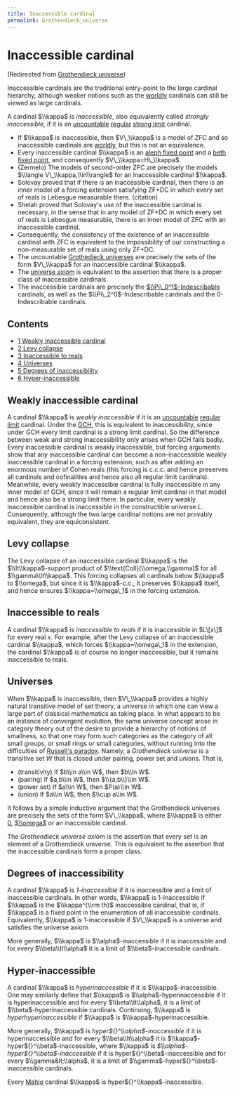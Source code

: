```yaml
---
title: Inaccessible cardinal
permalink: Grothendieck_universe
---
```

# Inaccessible cardinal






(Redirected from [Grothendieck
universe](index.php?title=Grothendieck_universe&redirect=no "Grothendieck universe"))






  
Inaccessible cardinals are the traditional entry-point to the large
cardinal hierarchy, although weaker notions such as the
[worldly](Worldly "Worldly")
cardinals can still be viewed as large cardinals.

A cardinal $\\kappa$ is *inaccessible*, also equivalently called
*strongly inaccessible*, if it is an
<a href="Uncountable" class="mw-redirect" title="Uncountable">uncountable</a>
<a href="Regular" class="mw-redirect" title="Regular">regular</a>
<a href="Strong_limit" class="mw-redirect" title="Strong limit">strong limit</a>
cardinal.

-   If $\\kappa$ is inaccessible, then $V\_\\kappa$ is a model of ZFC
    and so inaccessible cardinals are
    [worldly](Worldly "Worldly"),
    but this is not an equivalence.
-   Every inaccessible cardinal $\\kappa$ is an
    <a href="Aleph_fixed_point" class="mw-redirect" title="Aleph fixed point">aleph fixed point</a>
    and a
    <a href="Beth_fixed_point" class="mw-redirect" title="Beth fixed point">beth fixed point</a>,
    and consequently $V\_\\kappa=H\_\\kappa$.
-   (Zermelo) The models of second-order ZFC are precisely the models
    $\\langle V\_\\kappa,\\in\\rangle$ for an inaccessible cardinal
    $\\kappa$.
-   Solovay proved that if there is an inaccessible cardinal, then there
    is an inner model of a forcing extension satisfying ZF+DC in which
    every set of reals is Lebesgue measurable there. (citation)
-   Shelah proved that Solovay's use of the inaccessible cardinal is
    necessary, in the sense that in any model of ZF+DC in which every
    set of reals is Lebesgue measurable, there is an inner model of ZFC
    with an inaccessible cardinal.
-   Consequently, the consistency of the existence of an inaccessible
    cardinal with ZFC is equivalent to the impossibility of our
    constructing a non-measurable set of reals using only ZF+DC.
-   The uncountable [Grothedieck
    universes](Inaccessible#Grothendieck_universe "Inaccessible")
    are precisely the sets of the form $V\_\\kappa$ for an inaccessible
    cardinal $\\kappa$.
-   The [universe
    axiom](Inaccessible#universe_axiom "Inaccessible")
    is equivalent to the assertion that there is a proper class of
    inaccessible cardinals.
-   The inaccessible cardinals are precisely the
    [$\\Pi\_0^1$-Indescribable](Indescribable "Indescribable")
    cardinals, as well as the $\\Pi\_2^0$-Indescribable cardinals and
    the $0$-Indescribable cardinals.

  



## Contents


-   [<span class="tocnumber">1</span> <span class="toctext">Weakly
    inaccessible cardinal</span>](#Weakly_inaccessible_cardinal)
-   [<span class="tocnumber">2</span> <span class="toctext">Levy
    collapse</span>](#Levy_collapse)
-   [<span class="tocnumber">3</span> <span class="toctext">Inaccessible
    to reals</span>](#Inaccessible_to_reals)
-   [<span class="tocnumber">4</span> <span
    class="toctext">Universes</span>](#Universes)
-   [<span class="tocnumber">5</span> <span class="toctext">Degrees of
    inaccessibility</span>](#Degrees_of_inaccessibility)
-   [<span class="tocnumber">6</span> <span
    class="toctext">Hyper-inaccessible</span>](#Hyper-inaccessible)


## Weakly inaccessible cardinal

A cardinal $\\kappa$ is *weakly inaccessible* if it is an
<a href="Uncountable" class="mw-redirect" title="Uncountable">uncountable</a>
<a href="Regular" class="mw-redirect" title="Regular">regular</a>
<a href="index.php?title=Limit&amp;action=edit&amp;redlink=1" class="new" title="Limit (page does not exist)">limit</a>
cardinal. Under the
<a href="GCH" class="mw-redirect" title="GCH">GCH</a>,
this is equivalent to inaccessibility, since under GCH every limit
cardinal is a strong limit cardinal. So the difference between weak and
strong inaccessibility only arises when GCH fails badly. Every
inaccessible cardinal is weakly inaccessible, but forcing arguments show
that any inaccessible cardinal can become a non-inaccessible weakly
inaccessible cardinal in a forcing extension, such as after adding an
enormous number of Cohen reals (this forcing is c.c.c. and hence
preserves all cardinals and cofinalities and hence also all regular
limit cardinals). Meanwhile, every weakly inaccessible cardinal is fully
inaccessible in any inner model of GCH, since it will remain a regular
limit cardinal in that model and hence also be a strong limit there. In
particular, every weakly inaccessible cardinal is inaccessible in the
constructible universe $L$. Consequently, although the two large
cardinal notions are not provably equivalent, they are equiconsistent.

## Levy collapse

The Levy collapse of an inaccessible cardinal $\\kappa$ is the
$\\lt\\kappa$-support product of $\\text{Coll}(\\omega,\\gamma)$ for all
$\\gamma\\lt\\kappa$. This forcing collapses all cardinals below
$\\kappa$ to $\\omega$, but since it is $\\kappa$-c.c., it preserves
$\\kappa$ itself, and hence ensures $\\kappa=\\omega\_1$ in the forcing
extension.

## Inaccessible to reals

A cardinal $\\kappa$ is *inaccessible to reals* if it is inaccessible in
$L\[x\]$ for every real $x$. For example, after the Levy collapse of an
inaccessible cardinal $\\kappa$, which forces $\\kappa=\\omega\_1$ in
the extension, the cardinal $\\kappa$ is of course no longer
inaccessible, but it remains inaccessible to reals.

## Universes

When $\\kappa$ is inaccessible, then $V\_\\kappa$ provides a highly
natural transitive model of set theory, a universe in which one can view
a large part of classical mathematics as taking place. In what appears
to be an instance of convergent evolution, the same universe concept
arose in category theory out of the desire to provide a hierarchy of
notions of smallness, so that one may form such categories as the
category of all small groups, or small rings or small categories,
without running into the difficulties of [Russell's
paradox](Russell%27s_paradox "Russell's paradox").
Namely, a *Grothendieck universe* is a transitive set $W$ that is closed
under pairing, power set and unions. That is,

-   (transitivity) If $b\\in a\\in W$, then $b\\in W$.
-   (pairing) If $a,b\\in W$, then $\\{a,b\\}\\in W$.
-   (power set) If $a\\in W$, then $P(a)\\in W$.
-   (union) If $a\\in W$, then $\\cup a\\in W$.

It follows by a simple inductive argument that the Grothendieck
universes are precisely the sets of the form $V\_\\kappa$, where
$\\kappa$ is either
[$0$](Zero "Zero"),
[$\\omega$](Omega "Omega")
or an inaccessible cardinal.

The *Grothendieck universe axiom* is the assertion that every set is an
element of a Grothendieck universe. This is equivalent to the assertion
that the inaccessible cardinals form a proper class.

## Degrees of inaccessibility

A cardinal $\\kappa$ is *$1$-inaccessible* if it is inaccessible and a
limit of inaccessible cardinals. In other words, $\\kappa$ is
$1$-inaccessible if $\\kappa$ is the $\\kappa^{\\rm th}$ inaccessible
cardinal, that is, if $\\kappa$ is a fixed point in the enumeration of
all inaccessible cardinals. Equivalently, $\\kappa$ is $1$-inaccessible
if $V\_\\kappa$ is a universe and satisfies the universe axiom.

More generally, $\\kappa$ is $\\alpha$-inaccessible if it is
inaccessible and for every $\\beta\\lt\\alpha$ it is a limit of
$\\beta$-inaccessible cardinals.

## Hyper-inaccessible

A cardinal $\\kappa$ is *hyperinaccessible* if it is
$\\kappa$-inaccessible. One may similarly define that $\\kappa$ is
$\\alpha$-hyperinaccessible if it is hyperinaccessible and for every
$\\beta\\lt\\alpha$, it is a limit of $\\beta$-hyperinaccessible
cardinals. Continuing, $\\kappa$ is *hyperhyperinaccessible* if
$\\kappa$ is $\\kappa$-hyperinaccessible.

More generally, $\\kappa$ is *hyper${}^\\alpha$-inaccessible* if it is
hyperinaccessible and for every $\\beta\\lt\\alpha$ it is
$\\kappa$-hyper${}^\\beta$-inaccessible, where $\\kappa$ is
*$\\alpha$-hyper${}^\\beta$-inaccessible* if it is
hyper${}^\\beta$-inaccessible and for every $\\gamma&lt;\\alpha$, it is
a limit of $\\gamma$-hyper${}^\\beta$-inaccessible cardinals.

Every
[Mahlo](Mahlo "Mahlo")
cardinal $\\kappa$ is hyper${}^\\kappa$-inaccessible.


